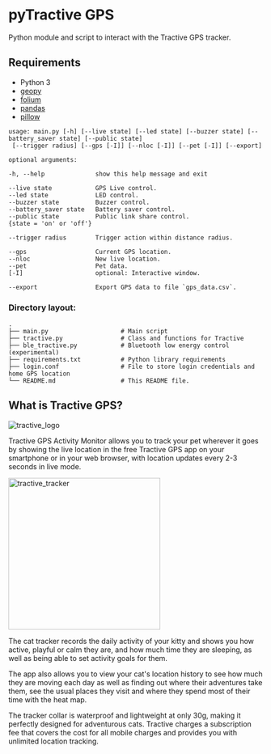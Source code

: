 # pyTractive GPS
Python module and script to interact with the Tractive GPS tracker.


## Requirements

* Python 3
* [geopy](https://pypi.org/project/geopy/)
* [folium](https://pypi.org/project/folium/)
* [pandas](https://pypi.org/project/pandas/)
* [pillow](https://pypi.org/project/Pillow/) 

```
usage: main.py [-h] [--live state] [--led state] [--buzzer state] [--battery_saver state] [--public state] 
 [--trigger radius] [--gps [-I]] [--nloc [-I]] [--pet [-I]] [--export] 

optional arguments:

-h, --help              show this help message and exit

--live state            GPS Live control. 
--led state             LED control. 
--buzzer state          Buzzer control.                           
--battery_saver state   Battery saver control.                                 
--public state          Public link share control.
{state = 'on' or 'off'}

--trigger radius        Trigger action within distance radius.

--gps                   Current GPS location.
--nloc                  New live location.
--pet                   Pet data.
[-I]                    optional: Interactive window.

--export                Export GPS data to file `gps_data.csv`.
```

### Directory layout:
    .
    ├── main.py                    # Main script              
    ├── tractive.py                # Class and functions for Tractive
    ├── ble_tractive.py            # Bluetooth low energy control (experimental)  
    ├── requirements.txt           # Python library requirements
    ├── login.conf                 # File to store login credentials and home GPS location
    └── README.md                  # This README file.
                    
## What is Tractive GPS?

![tractive_logo](https://camo.githubusercontent.com/6dbfd1a54584066a2b629f438f1a9a83738a62d8810c190f415134e5ca80e928/68747470733a2f2f7777772e636f75706f6e736b6973732e636f6d2f77702d636f6e74656e742f75706c6f6164732f323031392f30342f54726163746976652d4c6f676f2d323030783230302e706e67)

Tractive GPS Activity Monitor allows you to track your pet wherever it goes by showing the live location in the free Tractive GPS app on your smartphone or in your web browser, with location updates every 2-3 seconds in live mode. 

<img src="https://github.com/drrobotk/PyTractive/assets/51001263/21e6d9a6-2b45-4838-9203-1cb45d8a3540" alt="tractive_tracker" width="300"/>

The cat tracker records the daily activity of your kitty and shows you how active, playful or calm they are, and how much time they are sleeping, as well as being able to set activity goals for them. 

The app also allows you to view your cat's location history to see how much they are moving each day as well as finding out where their adventures take them, see the usual places they visit and where they spend most of their time with the heat map. 

The tracker collar is waterproof and lightweight at only 30g, making it perfectly designed for adventurous cats. Tractive charges a subscription fee that covers the cost for all mobile charges and provides you with unlimited location tracking.
